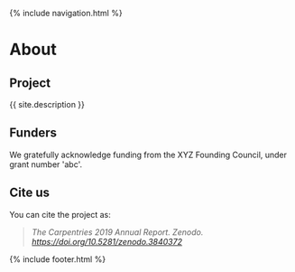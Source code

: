{% include navigation.html %} 

# About

## Project

{{ site.description }}

## Funders

We gratefully acknowledge funding from the XYZ Founding Council, under grant number 'abc'.

## Cite us

You can cite the project as:

> *The Carpentries 2019 Annual Report. Zenodo. https://doi.org/10.5281/zenodo.3840372*

{% include footer.html %}
